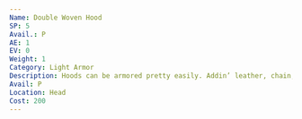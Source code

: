 ```yaml
---
Name: Double Woven Hood
SP: 5
Avail.: P
AE: 1
EV: 0
Weight: 1
Category: Light Armor
Description: Hoods can be armored pretty easily. Addin’ leather, chain, and such like that. These hoods are woven tighter than any other to make it harder for weapons to penetrate ‘em. Heh, simple and effective.
Avail: P
Location: Head
Cost: 200
---
```

